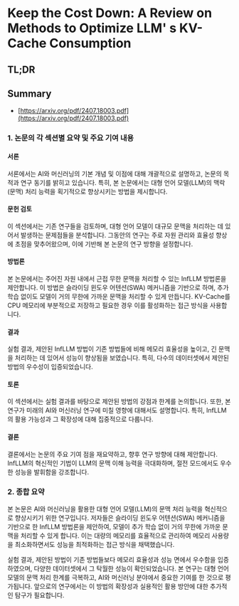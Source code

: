 # Keep the Cost Down: A Review on Methods to Optimize LLM' s KV-Cache Consumption
## TL;DR
## Summary
- [https://arxiv.org/pdf/2407.18003.pdf](https://arxiv.org/pdf/2407.18003.pdf)

### 1. 논문의 각 섹션별 요약 및 주요 기여 내용

#### 서론
서론에서는 AI와 머신러닝의 기본 개념 및 이점에 대해 개괄적으로 설명하고, 논문의 목적과 연구 동기를 밝히고 있습니다. 특히, 본 논문에서는 대형 언어 모델(LLM)의 맥락(문맥) 처리 능력을 획기적으로 향상시키는 방법을 제시합니다.

#### 문헌 검토
이 섹션에서는 기존 연구들을 검토하며, 대형 언어 모델이 대규모 문맥을 처리하는 데 있어서 발생하는 문제점들을 분석합니다. 그동안의 연구는 주로 자원 관리와 효율성 향상에 초점을 맞추어왔으며, 이에 기반해 본 논문의 연구 방향을 설정합니다.

#### 방법론
본 논문에서는 주어진 자원 내에서 근접 무한 문맥을 처리할 수 있는 InfLLM 방법론을 제안합니다. 이 방법은 슬라이딩 윈도우 어텐션(SWA) 메커니즘을 기반으로 하며, 추가 학습 없이도 모델이 거의 무한에 가까운 문맥을 처리할 수 있게 만듭니다. KV-Cache를 CPU 메모리에 부분적으로 저장하고 필요한 경우 이를 활성화하는 접근 방식을 사용합니다.

#### 결과
실험 결과, 제안된 InfLLM 방법이 기존 방법들에 비해 메모리 효율성을 높이고, 긴 문맥을 처리하는 데 있어서 성능이 향상됨을 보였습니다. 특히, 다수의 데이터셋에서 제안된 방법의 우수성이 입증되었습니다.

#### 토론
이 섹션에서는 실험 결과를 바탕으로 제안된 방법의 강점과 한계를 논의합니다. 또한, 본 연구가 미래의 AI와 머신러닝 연구에 미칠 영향에 대해서도 설명합니다. 특히, InfLLM의 활용 가능성과 그 확장성에 대해 집중적으로 다룹니다.

#### 결론
결론에서는 논문의 주요 기여 점을 재요약하고, 향후 연구 방향에 대해 제안합니다. InfLLM의 혁신적인 기법이 LLM의 문맥 이해 능력을 극대화하며, 절전 모드에서도 우수한 성능을 발휘함을 강조합니다.

### 2. 종합 요약

본 논문은 AI와 머신러닝을 활용한 대형 언어 모델(LLM)의 문맥 처리 능력을 혁신적으로 향상시키기 위한 연구입니다. 저자들은 슬라이딩 윈도우 어텐션(SWA) 메커니즘을 기반으로 한 InfLLM 방법론을 제안하여, 모델이 추가 학습 없이 거의 무한에 가까운 문맥을 처리할 수 있게 합니다. 이는 대량의 메모리를 효율적으로 관리하여 메모리 사용량을 최소화하면서도 성능을 최적화하는 접근 방식을 채택했습니다.

실험 결과, 제안된 방법이 기존 방법들보다 메모리 효율성과 성능 면에서 우수함을 입증하였으며, 다양한 데이터셋에서 그 탁월한 성능이 확인되었습니다. 본 연구는 대형 언어 모델의 문맥 처리 한계를 극복하고, AI와 머신러닝 분야에서 중요한 기여를 한 것으로 평가됩니다. 앞으로의 연구에서는 이 방법의 확장성과 실용적인 활용 방안에 대한 추가적인 탐구가 필요합니다.